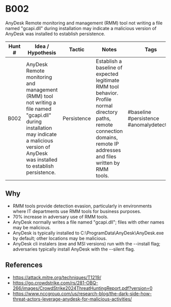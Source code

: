 # B002
AnyDesk Remote monitoring and management (RMM) tool not writing a file named "gcapi.dll" during installation may indicate a malicious version of AnyDesk was installed to establish persistence.

| Hunt # | Idea / Hypothesis                                                                 | Tactic           | Notes                                   | Tags                                   | Submitter   | 
|--------------|----------------------------------------------------------------------------|------------------|-----------------------------------------|----------------------------------------|----------------------------------------|
| B002         | AnyDesk Remote monitoring and management (RMM) tool not writing a file named "gcapi.dll" during installation may indicate a malicious version of AnyDesk was installed to establish persistence. | Persistence      | Establish a baseline of expected legitimate RMM tool behavior. Profile normal directory paths, remote connection domains, remote IP addresses and files written by RMM tools.  | #baseline #persistence #anomalydetection |[John Grageda](https://www.linkedin.com/in/johngrageda/)

## Why

- RMM tools provide detection evasion, particularly in environments where IT departments use RMM tools for business purposes. 
- 70% increase in adversary use of RMM tools.  
- AnyDesk normally writes a file named "gcapi.dll"; files with other names may be malicious.
- AnyDesk is typically installed to C:\ProgramData\AnyDesk\AnyDesk.exe by default; other locations may be malicious.
- AnyDesk cli instalers (exe and MSI versions) run with the --install flag; adversaries typically install AnyDesk with the --silent flag.

## References

- https://attack.mitre.org/techniques/T1219/
- https://go.crowdstrike.com/rs/281-OBQ-266/images/CrowdStrike2024ThreatHuntingReport.pdf?version=0
- https://www.nccgroup.com/us/research-blog/the-dark-side-how-threat-actors-leverage-anydesk-for-malicious-activities/
